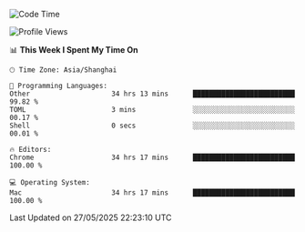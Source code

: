<!--START_SECTION:waka-->
![Code Time](http://img.shields.io/badge/Code%20Time-3%2C997%20hrs%2040%20mins-blue)

![Profile Views](http://img.shields.io/badge/Profile%20Views-0-blue)

📊 **This Week I Spent My Time On** 

```text
🕑︎ Time Zone: Asia/Shanghai

💬 Programming Languages: 
Other                    34 hrs 13 mins      █████████████████████████   99.82 % 
TOML                     3 mins              ░░░░░░░░░░░░░░░░░░░░░░░░░   00.17 % 
Shell                    0 secs              ░░░░░░░░░░░░░░░░░░░░░░░░░   00.01 % 

🔥 Editors: 
Chrome                   34 hrs 17 mins      █████████████████████████   100.00 % 

💻 Operating System: 
Mac                      34 hrs 17 mins      █████████████████████████   100.00 % 
```


 Last Updated on 27/05/2025 22:23:10 UTC
<!--END_SECTION:waka-->